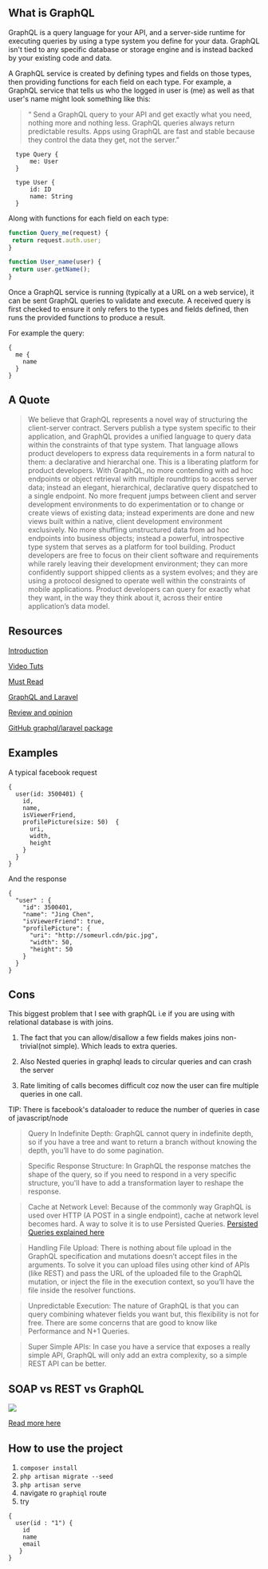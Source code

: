 ## What is GraphQL

GraphQL is a query language for your API, and a server-side runtime for executing queries by using a type system you define for your data. GraphQL isn't tied to any specific database or storage engine and is instead backed by your existing code and data.

A GraphQL service is created by defining types and fields on those types, then providing functions for each field on each type. For example, a GraphQL service that tells us who the logged in user is (me) as well as that user's name might look something like this:

>“ Send a GraphQL query to your API and get exactly what you need, nothing more and nothing less. GraphQL queries always return predictable results. Apps 
using GraphQL are fast and stable because they control the data they get, not the server.”

   
  ```
    type Query {
        me: User
    }
   
    type User {
        id: ID
        name: String
    }
  ```
  
  Along with functions for each field on each type:
  ```javascript
 function Query_me(request) {
   return request.auth.user;
 }
 
 function User_name(user) {
   return user.getName();
 }
 ```
Once a GraphQL service is running (typically at a URL on a web service), it can be sent GraphQL queries to validate and execute. A received query is first checked to ensure it only refers to the types and fields defined, then runs the provided functions to produce a result.

For example the query:

```
{
  me {
    name
  }
}
```
  
## A Quote

  >We believe that GraphQL represents a novel way of structuring the client-server contract. Servers publish a type system specific to their application, and
   GraphQL provides a unified language to query data within the constraints of that type system. That language allows product developers to express data requirements in a form natural to them: a declarative and hierarchal one.
  This is a liberating platform for product developers. With GraphQL, no more contending with ad hoc endpoints or object retrieval with multiple roundtrips 
  to access server data; instead an elegant, hierarchical, declarative query dispatched to a single endpoint. No more frequent jumps between client and server development environments to do experimentation or to change or create views of existing data; instead experiments are done and new views built within a native, client development environment exclusively. No more shuffling unstructured data from ad hoc endpoints into business objects; instead a powerful, introspective type system that serves as a platform for tool building.
  Product developers are free to focus on their client software and requirements while rarely leaving their development environment; they can more 
  confidently support shipped clients as a system evolves; and they are using a protocol designed to operate well within the constraints of mobile applications. Product developers can query for exactly what they want, in the way they think about it, across their entire application’s data model. 
  
## Resources
  
  [Introduction](https://graphql.org/learn/)
  
  [Video Tuts](https://www.howtographql.com/)
  
  [Must Read](https://reactjs.org/blog/2015/05/01/graphql-introduction.html)
  
  [GraphQL and Laravel](https://medium.com/skyshidigital/easy-build-api-using-laravel-and-graphql-67e2c5c5e150)
  
  [Review and opinion](https://codeburst.io/up-and-running-with-graphql-laravel-and-vue-js-698000248448)
  
  [GitHub graphql/laravel package](https://github.com/Folkloreatelier/laravel-graphql)
  
## Examples

A typical facebook request

```
{
  user(id: 3500401) {
    id,
    name,
    isViewerFriend,
    profilePicture(size: 50)  {
      uri,
      width,
      height
    }
  }
}
```

And the response

```
{
  "user" : {
    "id": 3500401,
    "name": "Jing Chen",
    "isViewerFriend": true,
    "profilePicture": {
      "uri": "http://someurl.cdn/pic.jpg",
      "width": 50,
      "height": 50
    }
  }
}
```

## Cons




This biggest problem that I see with graphQL i.e if you are using with relational database is with joins.

   1. The fact that you can allow/disallow a few fields makes joins non-trivial(not simple). Which leads to extra queries.

   2. Also Nested queries in graphql leads to circular queries and can crash the server

   3. Rate limiting of calls becomes difficult coz now the user can fire multiple queries in one call.

TIP: There is facebook's dataloader to reduce the number of queries in case of javascript/node

>Query In Indefinite Depth: GraphQL cannot query in indefinite depth, so if you have a tree and want to 
return a branch without knowing the depth, you’ll 
have to do some pagination.

>Specific Response Structure: In GraphQL the response matches the shape of the query, so if you need to 
respond in a very specific structure, you'll have to 
add a transformation layer to reshape the response.

>Cache at Network Level: Because of the commonly way GraphQL is used over HTTP (A POST in a single 
endpoint), cache at network level becomes hard. A way to 
solve it is to use Persisted Queries.
[Persisted Queries explained here](https://docs.scaphold.io/tutorials/persisted-queries/)

>Handling File Upload: There is nothing about file upload in the GraphQL specification and mutations 
doesn’t accept files in the arguments. To solve it you 
can upload files using other kind of APIs (like REST) and pass the URL of the uploaded file to the GraphQL 
mutation, or inject the file in the execution context, so you’ll have the file inside the resolver functions.

>Unpredictable Execution: The nature of GraphQL is that you can query combining whatever fields you want 
but, this flexibility is not for free. There are 
some concerns that are good to know like Performance and N+1 Queries.

>Super Simple APIs: In case you have a service that exposes a really simple API, GraphQL will only add an 
extra complexity, so a simple REST API can be better.

## SOAP vs REST vs GraphQL

![](https://cdn.ttgtmedia.com/rms/onlineImages/microservices-rest_vs_graphql.jpg)

[Read more here](https://www.quora.com/What-are-advantages-and-disadvantages-of-GraphQL-SOAP-and-REST)

## How to use the project

1. ```composer install```
2. ```php artisan migrate --seed```
3. ```php artisan serve```
4. navigate ro ```graphiql``` route
5. try 

```
{
  user(id : "1") {
    id
    name
    email
   }
}
```